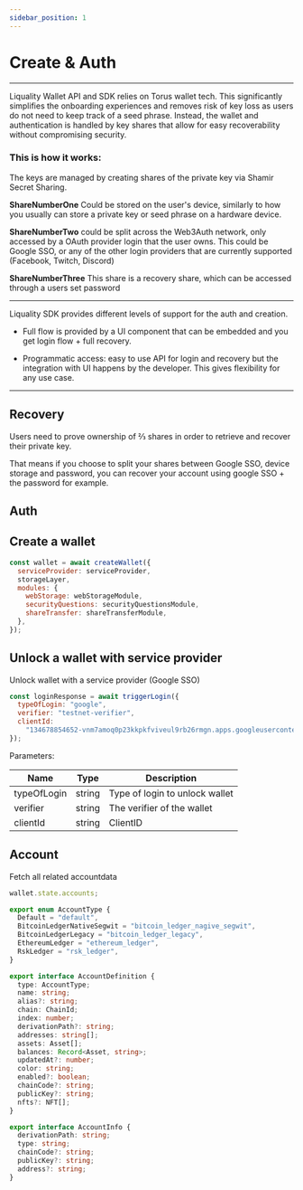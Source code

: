 ```yaml
---
sidebar_position: 1
---
```


# Create & Auth

---

Liquality Wallet API and SDK relies on Torus wallet tech. This significantly simplifies the onboarding experiences and removes risk of key loss as users do not need to keep track of a seed phrase. Instead, the wallet and authentication is handled by key shares that allow for easy recoverability without compromising security.

### This is how it works:

The keys are managed by creating shares of the private key via Shamir Secret Sharing.

**ShareNumberOne** Could be stored on the user's device, similarly to how you usually can store a private key or seed phrase on a hardware device.

**ShareNumberTwo** could be split across the Web3Auth network, only accessed by a OAuth provider login that the user owns. This could be Google SSO, or any of the other login providers that are currently supported (Facebook, Twitch, Discord)

**ShareNumberThree**
This share is a recovery share, which can be accessed through a users set password

---

Liquality SDK provides different levels of support for the auth and creation.

- Full flow is provided by a UI component that can be embedded and you get login flow + full recovery.

- Programmatic access: easy to use API for login and recovery but the integration with UI happens by the developer. This gives flexibility for any use case.

---

## Recovery

Users need to prove ownership of ⅔ shares in order to retrieve and recover their private key.

That means if you choose to split your shares between Google SSO, device storage and password, you can recover your account using google SSO + the password for example.

## Auth

## Create a wallet

```javascript
const wallet = await createWallet({
  serviceProvider: serviceProvider,
  storageLayer,
  modules: {
    webStorage: webStorageModule,
    securityQuestions: securityQuestionsModule,
    shareTransfer: shareTransferModule,
  },
});
```

## Unlock a wallet with service provider

Unlock wallet with a service provider (Google SSO)

```javascript
const loginResponse = await triggerLogin({
  typeOfLogin: "google",
  verifier: "testnet-verifier",
  clientId:
    "134678854652-vnm7amoq0p23kkpkfviveul9rb26rmgn.apps.googleusercontent.com",
});
```

Parameters:

| Name        | Type   | Description                    |
| ----------- | ------ | ------------------------------ |
| typeOfLogin | string | Type of login to unlock wallet |
| verifier    | string | The verifier of the wallet     |
| clientId    | string | ClientID                       |

## Account

Fetch all related accountdata

```javascript
wallet.state.accounts;
```

```typescript
export enum AccountType {
  Default = "default",
  BitcoinLedgerNativeSegwit = "bitcoin_ledger_nagive_segwit",
  BitcoinLedgerLegacy = "bitcoin_ledger_legacy",
  EthereumLedger = "ethereum_ledger",
  RskLedger = "rsk_ledger",
}

export interface AccountDefinition {
  type: AccountType;
  name: string;
  alias?: string;
  chain: ChainId;
  index: number;
  derivationPath?: string;
  addresses: string[];
  assets: Asset[];
  balances: Record<Asset, string>;
  updatedAt?: number;
  color: string;
  enabled?: boolean;
  chainCode?: string;
  publicKey?: string;
  nfts?: NFT[];
}

export interface AccountInfo {
  derivationPath: string;
  type: string;
  chainCode?: string;
  publicKey?: string;
  address?: string;
}
```
